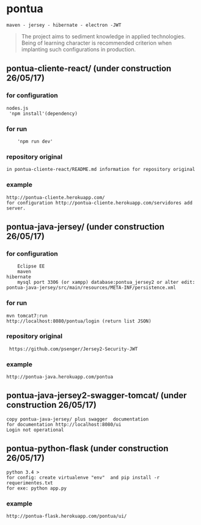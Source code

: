 # pontua
	maven - jersey - hibernate - electron -JWT
>The project aims to sediment knowledge in applied technologies. Being of learning character is recommended criterion when 	implanting such configurations in production.

## pontua-cliente-react/ (under construction 26/05/17)
### for configuration
	nodes.js
  	 'npm install'(dependency)
  ### for run
		'npm run dev'
  ### repository original
  	in pontua-cliente-react/README.md information for repository original
  ### example
  	http://pontua-cliente.herokuapp.com/
	for configuration http://pontua-cliente.herokuapp.com/servidores add server.
	
 ## pontua-java-jersey/ (under construction 26/05/17)
 ### for configuration
        Eclipse EE
        maven
	hibernate
        mysql port 3306 (or xampp) database:pontua_jersey2 or alter edit: pontua-java-jersey/src/main/resources/META-INF/persistence.xml
        
  ### for run
  	mvn tomcat7:run
   	http://localhost:8080/pontua/login (return list JSON)
  ### repository  original
 	 https://github.com/psenger/Jersey2-Security-JWT
  ### example
  	http://pontua-java.herokuapp.com/pontua 
  ## pontua-java-jersey2-swagger-tomcat/ (under construction 26/05/17)
  	copy pontua-java-jersey/ plus swagger  documentation 
	for documentation http://localhost:8080/ui
  	Login not operational
  ## pontua-python-flask (under construction 26/05/17)
  	python 3.4 >
  	for config: create virtualenve "env"  and pip install -r requerimentes.txt
	for exe: python app.py
   ### example
   	http://pontua-flask.herokuapp.com/pontua/ui/
